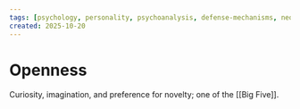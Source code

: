 ```yaml
---
tags: [psychology, personality, psychoanalysis, defense-mechanisms, neo-freudians, social-cognitive, traits, big-five, assessment, mbti]
created: 2025-10-20
---
```

# Openness

Curiosity, imagination, and preference for novelty; one of the [[Big Five]].
